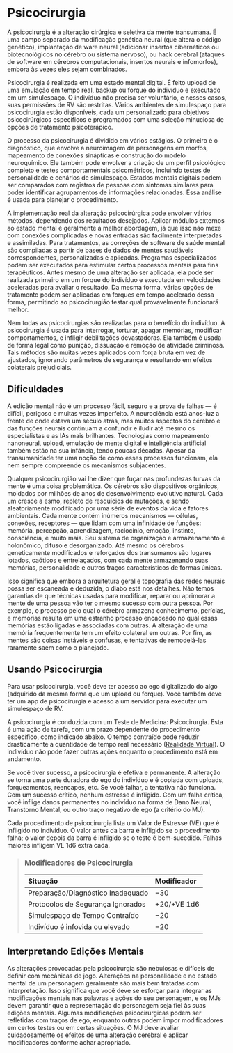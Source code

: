 # Psicocirurgia

A psicocirurgia é a alteração cirúrgica e seletiva da mente transumana. É uma campo separado da modificação genética neural (que altera o código genético), implantação de ware neural (adicionar insertos cibernéticos ou biotecnológicos no cérebro ou sistema nervoso), ou hack cerebral (ataques de software em cérebros computacionais, insertos neurais e infomorfos), embora às vezes eles sejam combinados.

Psicocirurgia é realizada em uma estado mental digital. É feito upload de uma emulação em tempo real, backup ou forque do indivíduo e executado em um simulespaço. O indivíduo não precisa ser voluntário, e nesses casos, suas permissões de RV são restritas. Vários ambientes de simulespaço para psicocirurgia estão disponíveis, cada um personalizado para objetivos psicocirúrgicos específicos e programados com uma seleção minuciosa de opções de tratamento psicoterápico.

O processo da psicocirurgia é dividido em vários estágios. O primeiro é o diagnóstico, que envolve a neuroimagem de personagens em morfos, mapeamento de conexões sinápticas e construção do modelo neuroquímico. Ele também pode envolver a criação de um perfil psicológico completo e testes comportamentais psicométricos, incluindo testes de personalidade e cenários de simulespaço. Estados mentais digitais podem ser comparados com registros de pessoas com sintomas similares para poder identificar agrupamentos de informações relacionadas. Essa análise é usada para planejar o procedimento.

A implementação real da alteração psicocirúrgica pode envolver vários métodos, dependendo dos resultados desejados. Aplicar módulos externos ao estado mental é geralmente a melhor abordagem, já que isso não mexe com conexões complicadas e novas entradas são facilmente interpretadas e assimiladas. Para tratamentos, as correções de software de saúde mental são compiladas a partir de bases de dados de mentes saudáveis correspondentes, personalizadas e aplicadas. Programas especializados podem ser executados para estimular certos processos mentais para fins terapêuticos. Antes mesmo de uma alteração ser aplicada, ela pode ser realizada primeiro em um forque do indivíduo e executada em velocidades aceleradas para avaliar o resultado. Da mesma forma, várias opções de tratamento podem ser aplicadas em forques em tempo acelerado dessa forma, permitindo ao psicocirurgião testar qual provavelmente funcionará melhor.

Nem todas as psicocirurgias são realizadas para o benefício do indivíduo. A psicocirurgia é usada para interrogar, torturar, apagar memórias, modificar comportamentos, e infligir debilitações devastadoras. Ela também é usada de forma legal como punição, dissuação e remoção de atividade criminosa. Tais métodos são muitas vezes aplicados com força bruta em vez de ajustados, ignorando parâmetros de segurança e resultando em efeitos colaterais prejudiciais.

## Dificuldades

A edição mental não é um processo fácil, seguro e a prova de falhas — é difícil, perigoso e muitas vezes imperfeito. A neurociência está anos-luz a frente de onde estava um século atrás, mas muitos aspectos do cérebro e das funções neurais continuam a confundir e iludir até mesmo os especialistas e as IAs mais brilhantes. Tecnologias como mapeamento nanoneural, upload, emulação de mente digital e inteligência artificial também estão na sua infância, tendo poucas décadas. Apesar da transumanidade ter uma noção de como esses processos funcionam, ela nem sempre compreende os mecanismos subjacentes.

Qualquer psicocirurgião vai lhe dizer que fuçar nas profundezas turvas da mente é uma coisa problemática. Os cérebros são dispositivos orgânicos, moldados por milhões de anos de desenvolvimento evolutivo natural. Cada um cresce a esmo, repleto de resquícios de mutações, e sendo aleatoriamente modificado por uma série de eventos da vida e fatores ambientais. Cada mente contém inúmeros mecanismos — células, conexões, receptores — que lidam com uma infinidade de funções: memória, percepção, aprendizagem, raciocínio, emoção, instinto, consciência, e muito mais. Seu sistema de organização e armazenamento é holonômico, difuso e desorganizado. Até mesmo os cérebros geneticamente modificados e reforçados dos transumanos são lugares lotados, caóticos e entrelaçados, com cada mente armazenando suas memórias, personalidade e outros traços característicos de formas únicas.

Isso significa que embora a arquitetura geral e topografia das redes neurais possa ser escaneada e deduzida, o diabo está nos detalhes. Não temos garantias de que técnicas usadas para modificar, reparar ou aprimorar a mente de uma pessoa vão ter o mesmo sucesso com outra pessoa. Por exemplo, o processo pelo qual o cérebro armazena conhecimento, perícias, e memórias resulta em uma estranho processo encadeado no qual essas memórias estão ligadas e associadas com outras. A alteração de uma memória frequentemente tem um efeito colateral em outras. Por fim, as mentes são coisas instáveis e confusas, e tentativas de remodelá-las raramente saem como o planejado.

## Usando Psicocirurgia

Para usar psicocirurgia, você deve ter acesso ao ego digitalizado do algo (adquirido da mesma forma que um upload ou forque). Você também deve ter um app de psicocirurgia e acesso a um servidor para executar um simulespaço de RV.

A psicocirurgia é conduzida com um Teste de Medicina: Psicocirurgia. Esta é uma ação de tarefa, com um prazo dependente do procedimento específico, como indicado abaixo. O tempo contraído pode reduzir drasticamente a quantidade de tempo real necessário ([Realidade Virtual](../13/18-virtual-reality.md)). O indivíduo não pode fazer outras ações enquanto o procedimento está em andamento.

Se você tiver sucesso, a psicocirurgia é efetiva e permanente. A alteração se torna uma parte duradora do ego do indivíduo e é copiada com uploads, forqueamentos, reencapes, etc. Se você falhar, a tentativa não funciona. Com um sucesso crítico, nenhum estresse é infligido. Com um falha crítica, você inflige danos permanentes no indivíduo na forma de Dano Neural, Transtorno Mental, ou outro traço negativo de ego (a critério do MJ).

Cada procedimento de psicocirurgia lista um Valor de Estresse (VE) que é infligido no indivíduo. O valor antes da barra é infligido se o procedimento falha; o valor depois da barra é infligido se o teste é bem-sucedido. Falhas maiores infligem VE 1d6 extra cada.

<blockquote class="table">

### Modificadores de Psicocirurgia

| Situação                                                        | Modificador |
|:--------------------------------------------------------------- |:----------- |
| Preparação/<wbr>Diagnóstico Inadequado | −30         |
| Protocolos de Segurança Ignorados                               | +20/+VE 1d6 |
| Simulespaço de Tempo Contraído                                  | −20         |
| Indivíduo é infovida ou elevado                                 | −20         |

</blockquote>

## Interpretando Edições Mentais

As alterações provocadas pela psicocirurgia são nebulosas e difíceis de definir com mecânicas de jogo. Alterações na personalidade e no estado mental de um personagem geralmente são mais bem tratadas com interpretação. Isso significa que você deve se esforçar para integrar as modificações mentais nas palavras e ações do seu personagem, e os MJs devem garantir que a representação do personagem seja fiel às suas edições mentais. Algumas modificações psicocirúrgicas podem ser refletidas com traços de ego, enquanto outras podem impor modificadores em certos testes ou em certas situações. O MJ deve avaliar cuidadosamente os efeitos de uma alteração cerebral e aplicar modificadores conforme achar apropriado.
